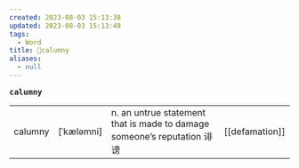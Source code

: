 ```yaml
---
created: 2023-08-03 15:13:38
updated: 2023-08-03 15:13:49
tags:
  - Word
title: 📖calumny
aliases:
  - null
---
```


<pre><strong>calumny</strong></pre>
|   |   |   |   |
|---|---|---|---|
|calumny|[ˈkæləmni]|n. an untrue statement that is made to damage someone’s reputation 诽谤|[[defamation]]|